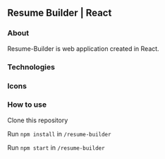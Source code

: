 ## Resume Builder | React

### About

Resume-Builder is web application created in React.




### Technologies


### Icons



### How to use

Clone this repository

Run `npm install` in `/resume-builder`

Run `npm start` in `/resume-builder` 

